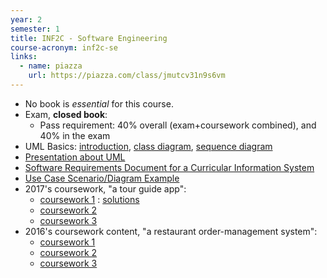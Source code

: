```yaml
---
year: 2
semester: 1
title: INF2C - Software Engineering
course-acronym: inf2c-se
links:
  - name: piazza
    url: https://piazza.com/class/jmutcv31n9s6vm
---
```

- No book is _essential_ for this course.
- Exam, **closed book**:
  - Pass requirement: 40% overall (exam+coursework combined), and 40% in the exam
- UML Basics: [introduction](https://www.ibm.com/developerworks/rational/library/769.html?ca=drs-), [class diagram](https://www.ibm.com/developerworks/rational/library/content/RationalEdge/sep04/bell/index.html?ca=drs-), [sequence diagram](https://www.ibm.com/developerworks/rational/library/3101.html?ca=drs-)
- [Presentation about UML](https://www.slideshare.net/erant/uml-class-diagram)
- [Software Requirements Document for a Curricular Information System](https://web.archive.org/web/20180612213849/http://web.mit.edu/ssit/cis/CISRequirements.html)
- [Use Case Scenario/Diagram Example](https://www.lucidchart.com/pages/use-case-scenario-example-and-template-UML)
- 2017's coursework, "a tour guide app":
   - [coursework 1](http://www.inf.ed.ac.uk/teaching/courses/inf2c-se/Coursework/2017/cw1.pdf) : [solutions](https://www.learn.ed.ac.uk/bbcswebdav/pid-3284679-dt-content-rid-6892402_1/courses/INFR080192018-9SV1SEM1/coursework/cw1-1718-solution.pdf)
   - [coursework 2](http://www.inf.ed.ac.uk/teaching/courses/inf2c-se/Coursework/2017/cw2.pdf)
   - [coursework 3](http://www.inf.ed.ac.uk/teaching/courses/inf2c-se/Coursework/2017/cw3.pdf)
- 2016's coursework content, "a restaurant order-management system":
  - [coursework 1](https://www.inf.ed.ac.uk/teaching/courses/inf2c-se/Coursework/2016/cw1.pdf)
  - [coursework 2](https://www.inf.ed.ac.uk/teaching/courses/inf2c-se/Coursework/2016/cw2.pdf)
  - [coursework 3](https://www.inf.ed.ac.uk/teaching/courses/inf2c-se/Coursework/2016/cw3.pdf)
